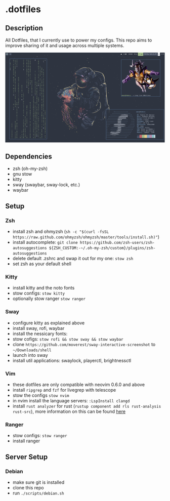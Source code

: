 # .dotfiles

## Description
All Dotfiles, that I currently use to power my configs. This repo aims to improve sharing of it and usage across multiple systems.

![ultra rice](./.github/images/screenshot.png)

## Dependencies
- zsh (oh-my-zsh)
- gnu stow
- kitty
- sway (swaybar, sway-lock, etc.)
- waybar

## Setup
### Zsh
- install zsh and ohmyzsh (``sh -c "$(curl -fsSL https://raw.github.com/ohmyzsh/ohmyzsh/master/tools/install.sh)"``)
- install autocomplete: ``git clone https://github.com/zsh-users/zsh-autosuggestions ${ZSH_CUSTOM:-~/.oh-my-zsh/custom}/plugins/zsh-autosuggestions``
- delete default .zshrc and swap it out for my one: `stow zsh`
- set zsh as your default shell
### Kitty
- install kitty and the noto fonts
- stow configs: `stow kitty`
- optionally stow ranger `stow ranger`
### Sway
- configure kitty as explained above
- install sway, rofi, waybar
- install the nessicary fonts: 
- stow cofigs: `stow rofi && stow sway && stow waybar`
- clone `https://github.com/moverest/sway-interactive-screenshot` to `~/Downloads/shell` 
- launch into sway
- install util applications: swaylock, playerctl, brightnessctl
### Vim
- these dotfiles are only compatible with neovim 0.6.0 and above
- install `ripgrep` and `fzf` for livegrep with telescope
- stow the configs `stow nvim`
- in nvim install the language servers: `:LspInstall clangd`
- install `rust analyzer` for rust (`rustup component add rls rust-analysis rust-src`), more information on this can be found [here](https://rust-analyzer.github.io/manual.html#rust-analyzer-language-server-binary)
### Ranger
- stow configs: `stow ranger`
- install ranger

## Server Setup
### Debian
- make sure git is installed
- clone this repo
- run ``./scripts/debian.sh``
